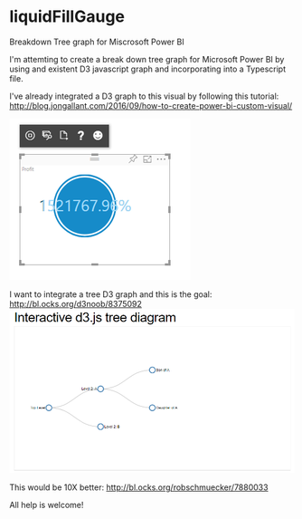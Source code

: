 # liquidFillGauge
Breakdown Tree graph for Miscrosoft Power BI

I'm attemting to create a break down tree graph for Microsoft Power BI by using and existent D3 javascript graph and incorporating into a Typescript file. 

I've already integrated a D3 graph to this visual by following this tutorial:
http://blog.jongallant.com/2016/09/how-to-create-power-bi-custom-visual/

![Alt text](https://github.com/fsrodriguezm/liquidFillGauge/blob/master/liquidGauge.PNG?raw=true "Optional Title")

I want to integrate a tree D3 graph and this is the goal:
http://bl.ocks.org/d3noob/8375092
![Alt text](https://github.com/fsrodriguezm/liquidFillGauge/blob/master/tree.PNG?raw=true "Optional Title")

This would be 10X better:
http://bl.ocks.org/robschmuecker/7880033

All help is welcome!
